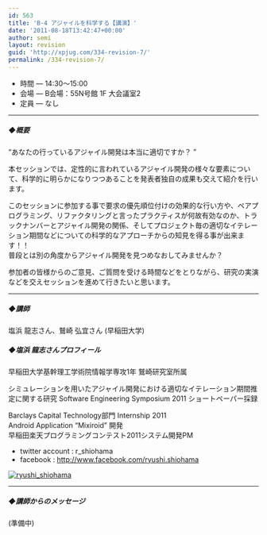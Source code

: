 ```yaml
---
id: 563
title: 'B-4 アジャイルを科学する【講演】'
date: '2011-08-18T13:42:47+00:00'
author: semi
layout: revision
guid: 'http://xpjug.com/334-revision-7/'
permalink: /334-revision-7/
---
```


- 時間 — 14:30～15:00
- 会場 — B会場：55N号館 1F 大会議室2
- 定員 — なし

---

##### ◆概要

“あなたの行っているアジャイル開発は本当に適切ですか？ ”

本セッションでは、定性的に言われているアジャイル開発の様々な要素について、科学的に明らかになりつつあることを発表者独自の成果も交えて紹介を行います。

このセッションに参加する事で要求の優先順位付けの効果的な行い方や、ペアプログラミング、リファクタリングと言ったプラクティスが何故有効なのか、トラックナンバーとアジャイル開発の関係、そしてプロジェクト毎の適切なイテレーション期間などについての科学的なアプローチからの知見を得る事が出来ます！！  
普段とは別の角度からアジャイル開発を見つめなおしてみませんか？

参加者の皆様からのご意見、ご質問を受ける時間などをとりながら、研究の実演などを交えセッションを進めて行きたいと思います。

---

##### ◆講師

塩浜 龍志さん、鷲崎 弘宜さん (早稲田大学)

##### ◆塩浜 龍志さんプロフィール

早稲田大学基幹理工学術院情報学専攻1年 鷲崎研究室所属

シミュレーションを用いたアジャイル開発における適切なイテレーション期間推定に関する研究 Software Engineering Symposium 2011 ショートペーパー採録

Barclays Capital Technology部門 Internship 2011  
Android Application “Mixiroid” 開発  
早稲田楽天プログラミングコンテスト2011システム開発PM

- twitter account : r\_shiohama
- facebook : <http://www.facebook.com/ryushi.shiohama>


[![](http://xpjug.com/wp-content/uploads/2011/08/ryushi_shiohama-150x150.jpg "ryushi_shiohama")](http://xpjug.com/wp-content/uploads/2011/08/ryushi_shiohama.jpg)

---

##### ◆講師からのメッセージ

(準備中)